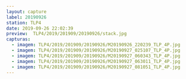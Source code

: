 ```yaml
---
layout: capture
label: 20190926
station: TLP4
date: 2019-09-26 22:02:39
preview:  TLP4/2019/201909/20190926/stack.jpg
capturas:
  - imagem: TLP4/2019/201909/20190926/M20190926_220239_TLP_4P.jpg
  - imagem: TLP4/2019/201909/20190926/M20190927_025107_TLP_4P.jpg
  - imagem: TLP4/2019/201909/20190926/M20190927_060343_TLP_4P.jpg
  - imagem: TLP4/2019/201909/20190926/M20190927_063011_TLP_4P.jpg
  - imagem: TLP4/2019/201909/20190926/M20190927_081051_TLP_4P.jpg
---
```

